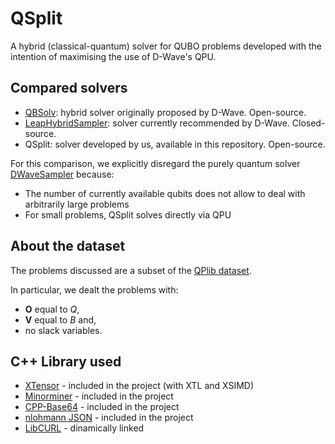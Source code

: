 # QSplit

A hybrid (classical-quantum) solver for QUBO problems developed with the intention of maximising the use of D-Wave's QPU.

## Compared solvers

- [QBSolv](https://github.com/dwavesystems/qbsolv): hybrid solver originally proposed by D-Wave. Open-source.
- [LeapHybridSampler](https://docs.dwavesys.com/docs/latest/doc_leap_hybrid.html): solver currently recommended by D-Wave. Closed-source.
- QSplit: solver developed by us, available in this repository. Open-source.

For this comparison, we explicitly disregard the purely quantum solver [DWaveSampler](https://docs.dwavesys.com/docs/latest/handbook_qpu.html) because:

- The number of currently available qubits does not allow to deal with arbitrarily large problems
- For small problems, QSplit solves directly via QPU

## About the dataset

The problems discussed are a subset of the [QPlib dataset](https://qplib.zib.de/doc.html).

In particular, we dealt the problems with:

- **O** equal to *Q*,
- **V** equal to *B* and,
- no slack variables.

## C++ Library used

- [XTensor](https://github.com/xtensor-stack/xtensor) - included in the project (with XTL and XSIMD)
- [Minorminer](https://github.com/dwavesystems/minorminer/tree/main) - included in the project
- [CPP-Base64](https://github.com/ReneNyffenegger/cpp-base64/tree/master) - included in the project
- [nlohmann JSON](https://github.com/nlohmann/json) - included in the project
- [LibCURL](https://curl.se/libcurl/) - dinamically linked
